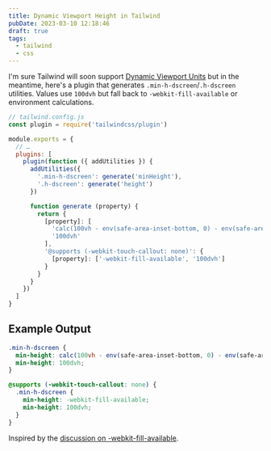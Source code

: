 ```yaml
---
title: Dynamic Viewport Height in Tailwind
pubDate: 2023-03-10 12:18:46
draft: true
tags:
  - tailwind
  - css
---
```


I'm sure Tailwind will soon support [Dynamic Viewport Units](https://developer.mozilla.org/en-US/docs/Web/CSS/length#relative_length_units_based_on_viewport) but in the meantime, here's a plugin that generates `.min-h-dscreen`/`.h-dscreen` utilities. Values use `100dvh` but fall back to `-webkit-fill-available` or environment calculations.

```js
// tailwind.config.js
const plugin = require('tailwindcss/plugin')

module.exports = {
  // …
  plugins: [
    plugin(function ({ addUtilities }) {
      addUtilities({
        '.min-h-dscreen': generate('minHeight'),
        '.h-dscreen': generate('height')
      })

      function generate (property) {
        return {
          [property]: [
            'calc(100vh - env(safe-area-inset-bottom, 0) - env(safe-area-inset-top, 0))',
            '100dvh'
          ],
          '@supports (-webkit-touch-callout: none)': {
            [property]: ['-webkit-fill-available', '100dvh']
          }
        }
      }
    })
  ]
}
```

## Example Output
```css
.min-h-dscreen {
  min-height: calc(100vh - env(safe-area-inset-bottom, 0) - env(safe-area-inset-top, 0));
  min-height: 100dvh;
}

@supports (-webkit-touch-callout: none) {
  .min-h-dscreen {
    min-height: -webkit-fill-available;
    min-height: 100dvh;
  }
}
```

Inspired by the [discussion on -webkit-fill-available](https://github.com/tailwindlabs/tailwindcss/discussions/4515#discussioncomment-2112460).
